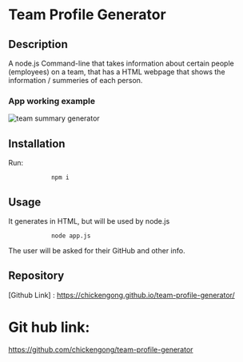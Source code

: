 # Team Profile Generator 

## Description

A node.js Command-line that takes information about certain people (employees) on a team, that has a HTML webpage that shows the information / summeries of each person. 

### App working example
![team summary generator ](https://user-images.githubusercontent.com/108504537/195734033-a9890243-8bf0-4f67-b15f-5b9de1486a30.jpg)



## Installation
Run:

                npm i

## Usage

 It generates in HTML, but will be used by node.js 

                node app.js

The user will be asked for their GitHub and other info. 


## Repository

[Github Link] :  https://chickengong.github.io/team-profile-generator/

# Git hub link:
https://github.com/chickengong/team-profile-generator
